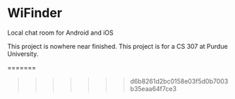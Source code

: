 # WiFinder

Local chat room for Android and iOS

This project is nowhere near finished.
This project is for a CS 307 at Purdue University.

=======
>>>>>>> d6b8261d2bc0158e03f5d0b7003b35eaa64f7ce3
